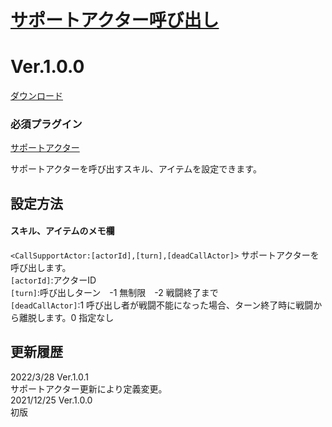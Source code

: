 # [サポートアクター呼び出し](https://raw.githubusercontent.com/nuun888/MZ/master/NUUN_CallSupportActor.js)
# Ver.1.0.0
[ダウンロード](https://raw.githubusercontent.com/nuun888/MZ/master/NUUN_CallSupportActor.js)
### 必須プラグイン
[サポートアクター](https://github.com/nuun888/MZ/blob/master/README/SupportActor.md)  

サポートアクターを呼び出すスキル、アイテムを設定できます。  

## 設定方法
#### スキル、アイテムのメモ欄
`<CallSupportActor:[actorId],[turn],[deadCallActor]>` サポートアクターを呼び出します。  
`[actorId]`:アクターID  
`[turn]`:呼び出しターン　-1 無制限　-2 戦闘終了まで  
`[deadCallActor]`:1 呼び出し者が戦闘不能になった場合、ターン終了時に戦闘から離脱します。0 指定なし  

## 更新履歴
2022/3/28 Ver.1.0.1  
サポートアクター更新により定義変更。  
2021/12/25 Ver.1.0.0  
初版

